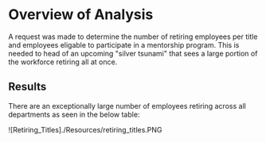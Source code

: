 # Overview of Analysis

A request was made to determine the number of retiring employees per title and employees eligable to participate in a mentorship program. This is needed to head of an upcoming "silver tsunami" that sees a large portion of the workforce retiring all at once.

## Results

There are an exceptionally large number of employees retiring across all departments as seen in the below table:

![Retiring_Titles]./Resources/retiring_titles.PNG
